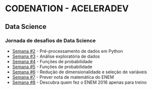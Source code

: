 # CODENATION - ACELERADEV

## Data Science

### Jornada de desafios de Data Science

* [Semana #2](data-science-0) - Pré-processamento de dados em Python
* [Semana #3](coestatistica-1) - Análise exploratória de dados
* [Semana #4](data-science-1) - Funções de probabilidade
* [Semana #5](data-science-2) - Funções de probabilidade
* [Semana #6](data-science-3) - Redução de dimensionalidade e seleção de variáveis
* [Semana #7](enem-2) - Prever nota de matemática do ENEM
* [Semana #8](enem-4) - Descubra quem fez o ENEM 2016 apenas para treino
